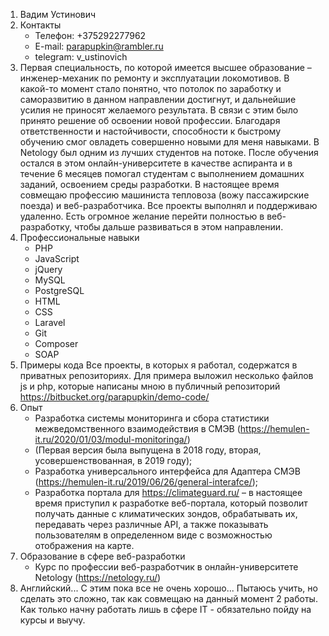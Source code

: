 1. Вадим Устинович
2. Контакты
    * Телефон: +375292277962
    * E-mail: parapupkin@rambler.ru
    * telegram: v_ustinovich
3. Первая специальность, по которой имеется высшее образование – инженер-механик по ремонту и эксплуатации локомотивов. В какой-то момент стало понятно, что потолок по заработку и саморазвитию в данном направлении достигнут, и дальнейшие усилия не приносят желаемого результата. В связи с этим было принято решение об освоении новой профессии. Благодаря ответственности и настойчивости, способности к быстрому обучению смог овладеть совершенно новыми для меня навыками. В Netology был одним из лучших студентов на потоке. После обучения остался в этом онлайн-университете в качестве аспиранта и в течение 6 месяцев помогал студентам с выполнением домашних заданий, освоением среды разработки. В настоящее время совмещаю профессию машиниста тепловоза (вожу пассажирские поезда) и веб-разработчика. Все проекты выполнял и поддерживаю удаленно. Есть огромное желание перейти полностью в веб-разработку, чтобы дальше развиваться в этом направлении.  
4. Профессиональные навыки
	* PHP
    * JavaScript
	* jQuery
	* MySQL
	* PostgreSQL
	* HTML
	* CSS
	* Laravel
	* Git
	* Composer
	* SOAP
5. Примеры кода
	Все проекты, в которых я работал, содержатся в приватных репозиториях. Для примера выложил несколько файлов js и php, которые написаны мною в публичный репозиторий  https://bitbucket.org/parapupkin/demo-code/ 
6. Опыт
	* Разработка системы мониторинга и сбора статистики межведомственного взаимодействия в СМЭВ (https://hemulen-it.ru/2020/01/03/modul-monitoringa/)
	* (Первая версия была выпущена в 2018 году, вторая, усовершенствованная, в 2019 году);
	* Разработка универсального интерфейса для Адаптера СМЭВ (https://hemulen-it.ru/2019/06/26/general-interafce/);
	* Разработка портала для https://climateguard.ru/ – в настоящее время приступил к разработке веб-портала, который позволит получать данные с климатических зондов, обрабатывать их, передавать через различные API, а также показывать пользователям в определенном виде с возможностью отображения на карте.
7. Образование в сфере веб-разработки
	* Курс по профессии веб-разработчик в онлайн-университете  Netology (https://netology.ru/)
8. Английский...
	С этим пока все не очень хорошо... Пытаюсь учить, но сделать это сложно, так как совмещаю на данный момент 2 работы. Как только начну работать лишь в сфере IT - обязательно пойду на курсы и выучу.


